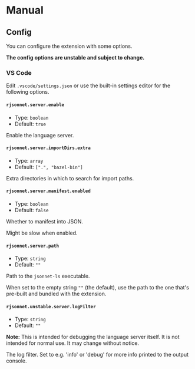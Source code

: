 # Manual

## Config

You can configure the extension with some options.

**The config options are unstable and subject to change.**

### VS Code

Edit `.vscode/settings.json` or use the built-in settings editor for the following options.

<!-- @begin vscode-config -->

#### `rjsonnet.server.enable`

- Type: `boolean`
- Default: `true`

Enable the language server.

#### `rjsonnet.server.importDirs.extra`

- Type: `array`
- Default: `[".", "bazel-bin"]`

Extra directories in which to search for import paths.

#### `rjsonnet.server.manifest.enabled`

- Type: `boolean`
- Default: `false`

Whether to manifest into JSON.

Might be slow when enabled.

#### `rjsonnet.server.path`

- Type: `string`
- Default: `""`

Path to the `jsonnet-ls` executable.

When set to the empty string `""` (the default), use the path to the one that's pre-built and bundled with the extension.

#### `rjsonnet.unstable.server.logFilter`

- Type: `string`
- Default: `""`

**Note:** This is intended for debugging the language server itself. It is not intended for normal use. It may change without notice.

The log filter. Set to e.g. 'info' or 'debug' for more info printed to the output console.

<!-- @end vscode-config -->
